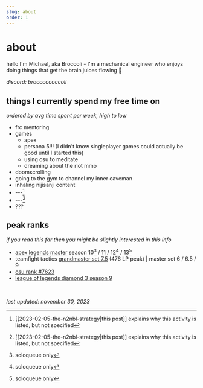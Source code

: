 ```yaml
---
slug: about
order: 1
---
```


# about

hello I'm Michael, aka Broccoli - I'm a mechanical engineer who enjoys doing things that get the brain juices flowing :slightly_smiling_face:


*discord: broccoccoccoli*


## things I currently spend my free time on
*ordered by avg time spent per week, high to low*
- frc mentoring
- games
    - apex
    - persona 5!!! (I didn't know singleplayer games could actually be good until I started this)
    - using osu to meditate
    - dreaming about the riot mmo
- doomscrolling
- going to the gym to channel my inner caveman
- inhaling nijisanji content
- ---[^1] <!--vl-->
- ---[^1] <!--bp-->
- ???


## peak ranks
*if you read this far then you might be slightly interested in this info*
- [apex legends master](images/apexrank.png) season 10[^2] / 11 / 12[^2] / 13[^2] 
- teamfight tactics [grandmaster set 7.5](images/tftrank.png) (476 LP peak) | master set 6 / 6.5 / 9
- [osu rank \#7623](https://osu.ppy.sh/users/5870537) 
- [league of legends diamond 3 season 9](https://www.op.gg/summoners/na/Broccoli%20TFT)

&nbsp;

*last updated: november 30, 2023*


[^1]: [[2023-02-05-the-n2nbl-strategy|this post]] explains why this activity is listed, but not specified
[^2]: soloqueue only